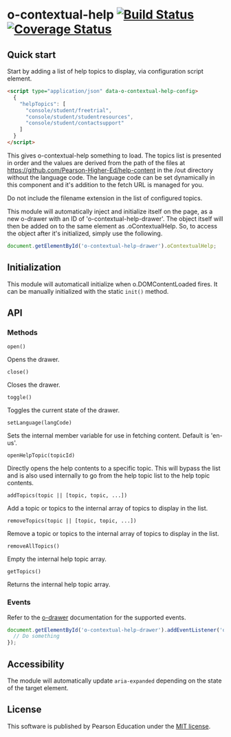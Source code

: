 # o-contextual-help [![Build Status](https://travis-ci.org/Pearson-Higher-Ed/o-contextual-help.svg?branch=master)](https://travis-ci.org/Pearson-Higher-Ed/o-contextual-help) [![Coverage Status](https://coveralls.io/repos/Pearson-Higher-Ed/o-contextual-help/badge.svg?branch=master&service=github)](https://coveralls.io/github/Pearson-Higher-Ed/o-contextual-help?branch=master)

## Quick start
Start by adding a list of help topics to display, via configuration script element.

```html
<script type="application/json" data-o-contextual-help-config>
  {
    "helpTopics": [
      "console/student/freetrial",
      "console/student/studentresources",
      "console/student/contactsupport"
    ]
  }
</script>
```
This gives o-contextual-help something to load.  The topics list is presented in order and the values are derived from the path of the files at https://github.com/Pearson-Higher-Ed/help-content in the /out directory without the language code.  The language code can be set dynamically in this component and it's addition to the fetch URL is managed for you.

Do not include the filename extension in the list of configured topics.

This module will automatically inject and initialize itself on the page, as a new o-drawer with an ID of 'o-contextual-help-drawer'.  The object itself will then be added on to the same element as .oContextualHelp.  So, to access the object after it's initialized, simply use the following.

```js
document.getElementById('o-contextual-help-drawer').oContextualHelp;
```

## Initialization
This module will automaticall initialize when o.DOMContentLoaded fires.  It can be manually initialized with the static `init()` method.

## API

### Methods

`open()`

Opens the drawer.

`close()`

Closes the drawer.

`toggle()`

Toggles the current state of the drawer.

`setLanguage(langCode)`

Sets the internal member variable for use in fetching content.  Default is 'en-us'.

`openHelpTopic(topicId)`

Directly opens the help contents to a specific topic.  This will bypass the list and is also used internally to go from the help topic list to the help topic contents.

`addTopics(topic || [topic, topic, ...])`

Add a topic or topics to the internal array of topics to display in the list.

`removeTopics(topic || [topic, topic, ...])`

Remove a topic or topics to the internal array of topics to display in the list.

`removeAllTopics()`

Empty the internal help topic array.

`getTopics()`

Returns the internal help topic array.

### Events

Refer to the [o-drawer](https://origami.pearsoned.com/registry/components/o-drawer) documentation for the supported events.


```js
document.getElementById('o-contextual-help-drawer').addEventListener('oDrawer.open', function (e) {
  // Do something
});
```

## Accessibility

The module will automatically update `aria-expanded` depending on the state of the target element.

## License

This software is published by Pearson Education under the [MIT license](LICENSE).
